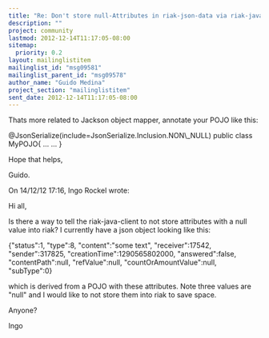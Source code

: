 ```yaml
---
title: "Re: Don't store null-Attributes in riak-json-data via riak-java-client"
description: ""
project: community
lastmod: 2012-12-14T11:17:05-08:00
sitemap:
  priority: 0.2
layout: mailinglistitem
mailinglist_id: "msg09581"
mailinglist_parent_id: "msg09578"
author_name: "Guido Medina"
project_section: "mailinglistitem"
sent_date: 2012-12-14T11:17:05-08:00
---
```


Thats more related to Jackson object mapper, annotate your POJO like this:

@JsonSerialize(include=JsonSerialize.Inclusion.NON\\_NULL)
public class MyPOJO{
...
...
}

Hope that helps,

Guido.

On 14/12/12 17:16, Ingo Rockel wrote:

Hi all,

Is there a way to tell the riak-java-client to not store attributes 
with a null value into riak? I currently have a json object looking 
like this:


{"status":1,
"type":8,
"content":"some text",
"receiver":17542,
"sender":317825,
"creationTime":1290565802000,
"answered":false,
"contentPath":null,
"refValue":null,
"countOrAmountValue":null,
"subType":0}

which is derived from a POJO with these attributes. Note three values 
are "null" and I would like to not store them into riak to save space.


Anyone?


Ingo

